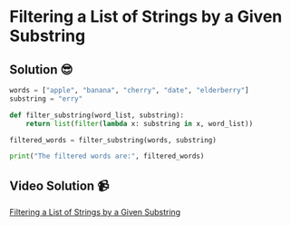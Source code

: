 # Filtering a List of Strings by a Given Substring

## Solution 😎

```python
words = ["apple", "banana", "cherry", "date", "elderberry"]
substring = "erry"

def filter_substring(word_list, substring):
    return list(filter(lambda x: substring in x, word_list))

filtered_words = filter_substring(words, substring)

print("The filtered words are:", filtered_words)
```

## Video Solution 📹

[Filtering a List of Strings by a Given Substring](https://edpuzzle.com/assignments/63be1fac7b20954154140ad6/watch)
